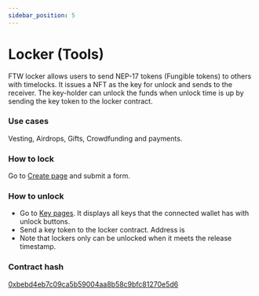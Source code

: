 ```yaml
---
sidebar_position: 5
---
```


# Locker (Tools)

FTW locker allows users to send NEP-17 tokens (Fungible tokens) to others with timelocks. It issues a NFT as the key for unlock and sends to the receiver. The key-holder can unlock the funds when unlock time is up by sending the key token to the locker contract.

### Use cases

Vesting, Airdrops, Gifts, Crowdfunding and payments.

### How to lock

Go to [Create page](https://www.forthewin.network/#/locker/create) and submit a form.

### How to unlock

- Go to [Key pages](https://www.forthewin.network/#/locker/keys). It displays all
    keys that the connected wallet has with unlock buttons.
- Send a key token to the locker contract. Address is 
-  Note that lockers only can be unlocked when it meets the release
   timestamp.

### Contract hash

[0xbebd4eb7c09ca5b59004aa8b58c9bfc81270e5d6](https://explorer.onegate.space/contractinfo/0xbebd4eb7c09ca5b59004aa8b58c9bfc81270e5d6)




